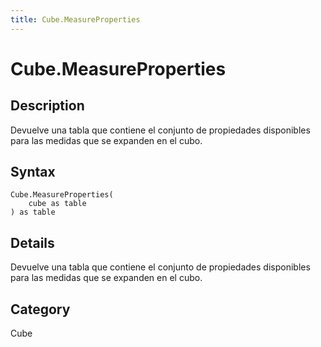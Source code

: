 ```yaml
---
title: Cube.MeasureProperties
---
```


# Cube.MeasureProperties


## Description

Devuelve una tabla que contiene el conjunto de propiedades disponibles para las medidas que se expanden en el cubo.


## Syntax

```powerquery
Cube.MeasureProperties(
    cube as table
) as table
```


## Details

Devuelve una tabla que contiene el conjunto de propiedades disponibles para las medidas que se expanden en el cubo.



## Category
Cube
